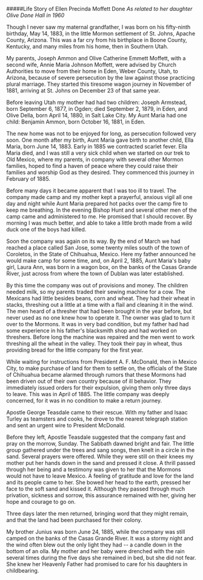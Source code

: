 #####Life Story of Ellen Precinda Moffett Done
*As related to her daughter Olive Done Hall in 1960*

Though I never saw my maternal grandfather, I was born on his
fifty-ninth birthday, May 14, 1883, in the little Mormon
settlement of St. Johns, Apache County, Arizona. This was a
far cry from his birthplace in Boone County, Kentucky, and
many miles from his home, then in Southern Utah.

My parents, Joseph Ammon and Olive Catherine Emmett Moffett,
with a second wife, Annie Maria Johnson Moffett, were advised by
Church Authorities to move from their home in Eden, Weber County,
Utah, to Arizona, because of severe persecution by the law against
those practicing plural marriage. They started this tiresome
wagon journey in November of 1881, arriving at St. Johns on December
23 of that same year.

Before leaving Utah my mother had had two children: Joseph
Armstead, born September 6, 1877, in Ogden; died September 2, 1879,
in Eden, and Olive Della, born April 14, 1880, in Salt Lake City.
My Aunt Maria had one child: Benjamin Ammon, born October 16, 1881, in Eden.

The new home was not to be enjoyed for long, as persecution
followed very soon. One month after my birth, Aunt Maria gave
birth to another child, Ella Maria, born June 14, 1883. Early
in 1885 we contracted scarlet fever. Ella Maria died, and
I was still a very sick child when we started on our trek to
Old Mexico, where my parents, in company with several other Mormon
families, hoped to find a haven of peace where they could raise
their families and worship God as they desired. They commenced
this journey in February of 1885.

Before many days it became apparent that I was too ill to travel. The
company made camp and my mother kept a prayerful, anxious vigil all
one day and night while Aunt Maria prepared hot packs over the camp
fire to keep me breathing. In the evening Bishop Hunt and several other
men of the camp came and administered to me. He promised that I should
recover. By morning I was much better, and able to take a little broth
made from a wild duck one of the boys had killed.

Soon the company was again on its way. By the end of March we had
reached a place called San Jose, some twenty miles south of the town
of Coroletos, in the State of Chihuahua, Mexico. Here my father
announced he would make camp for some time, and, on April 2, 1885,
Aunt Maria's baby girl, Laura Ann, was born in a wagon box, on the
banks of the Casas Grande River, just across from where the town of
Dublan was later established.

By this time the company was out of provisions and money. The children
needed milk, so my parents traded their sewing machine for a cow.
The Mexicans had little besides beans, corn and wheat. They had their
wheat in stacks, threshing out a little at a time with a flail and
cleaning it in the wind. The men heard of a thresher that had been
brought in the year before, but never used as no one knew how to
operate it. The owner was glad to turn it over to the Mormons. It
was in very bad condition, but my father had had some experience
in his father's blacksmith shop and had worked on threshers. Before
long the machine was repaired and the men went to work threshing all
the wheat in the valley. They took their pay in wheat, thus providing
bread for the little company for the first year.

While waiting for instructions from President A. F. McDonald, then in
Mexico City, to make purchase of land for them to settle on, the
officials of the State of Chihuahua became alarmed through rumors that
these Mormons had been driven out of their own country because of ill
behavior. They immediately issued orders for their expulsion, giving
them only three days to leave. This was in April of 1885. The little
company was deeply concerned, for it was in no condition to make a
return journey.

Apostle George Teasdale came to their rescue. With my father and Isaac
Turley as teamsters and cooks, he drove to the nearest telegraph station
and sent an urgent wire to President McDonald.

Before they left, Apostle Teasdale suggested that the company fast and
pray on the morrow, Sunday. The Sabbath dawned bright and fair. The
little group gathered under the trees and sang songs, then knelt in a
circle in the sand. Several prayers were offered. While they were still
on their knees my mother put her hands down in the sand and pressed
it close. A thrill passed through her being and a testimony was given
to her that the Mormons would not have to leave Mexico. A feeling
of gratitude and love for the land and its people came to her. She
bowed her head to the earth, pressed her face to the soft sand and
kissed it. Although they passed through much privation, sickness and
sorrow, this assurance remained with her, giving her hope and
courage to go on.

Three days later the men returned, bringing word that they might remain,
and that the land had been purchased for their colony.

My brother Junius was born June 24, 1885, while the company was
still camped on the banks of the Casas Grande River. It was a
stormy night and the wind often blew out the only light they had -- a
candle down in the bottom of an olla. My mother and her baby
were drenched with the rain several times during the five days
she remained in bed, but she did not fear. She knew her Heavenly
Father had promised to care for his daughters in childbearing.